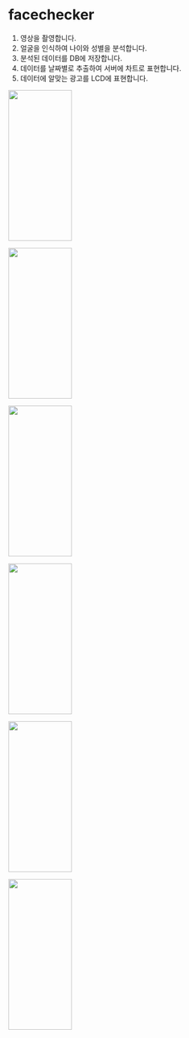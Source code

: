 # facechecker

1. 영상을 촬영합니다.
2. 얼굴을 인식하여 나이와 성별을 분석합니다.
3. 분석된 데이터를 DB에 저장합니다.
4. 데이터를 날짜별로 추출하여 서버에 차트로 표현합니다.
5. 데이터에 알맞는 광고를 LCD에 표현합니다.



<img src="https://user-images.githubusercontent.com/59942147/80096238-36476200-85a4-11ea-86eb-92239dc7d558.png" height="300px" width="50%"></img><br>

<img src="https://user-images.githubusercontent.com/59942147/80096255-3d6e7000-85a4-11ea-99b5-72bdff441683.png" height="300px" width="50%"></img><br>

<img src="https://user-images.githubusercontent.com/59942147/80096221-2e87bd80-85a4-11ea-84ed-3d75b2602e0a.png" height="300px" width="50%"></img><br>

<img src="https://user-images.githubusercontent.com/59942147/80096081-fe401f00-85a3-11ea-8ebd-64cc46ce641b.png" height="300px" width="50%"></img><br>

<img src="https://user-images.githubusercontent.com/59942147/80096276-48290500-85a4-11ea-9e47-1c34c19fa993.png" height="300px" width="50%"></img><br>

<img src="https://user-images.githubusercontent.com/59942147/80096295-4eb77c80-85a4-11ea-96e7-2c56a918e4ca.png" height="300px" width="50%"></img><br>
